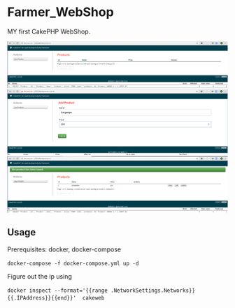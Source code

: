# Farmer_WebShop

MY first CakePHP WebShop.

![alt text](docs/1.png "Products open page")
![alt text](docs/2.png "Add new product")
![alt text](docs/3.png "New product added")

## Usage

Prerequisites: docker, docker-compose

```docker-compose -f docker-compose.yml up -d```

Figure out the ip using

```docker inspect --format='{{range .NetworkSettings.Networks}}{{.IPAddress}}{{end}}'  cakeweb```


